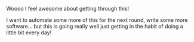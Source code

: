 Woooo I feel awesome about getting through this!

I want to automate some more of this for the next round, write some more software... but this is going really well just getting in the habit of doing a little bit every day!
